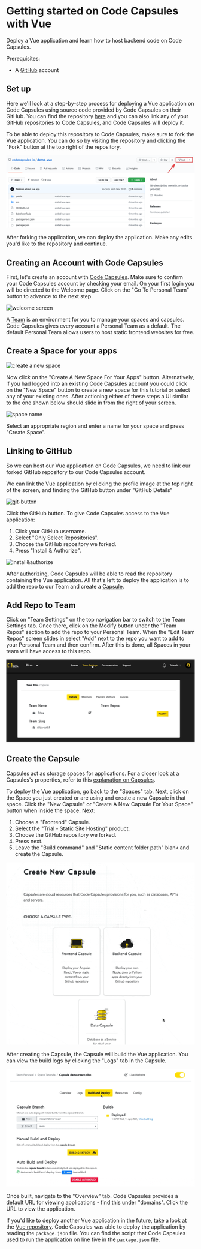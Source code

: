
# Getting started on Code Capsules with Vue

Deploy a Vue application and learn how to host backend code on Code Capsules. 

Prerequisites:

* A [GitHub](https://github.com) account

## Set up

Here we'll look at a step-by-step process for deploying a Vue application on Code Capsules using source code provided by Code Capsules on their GitHub. You can find the repository [here](https://github.com/codecapsules-io/demo-vue) and you can also link any of your GitHub repositories to Code Capsules, and Code Capsules will deploy it.

To be able to deploy this repository to Code Capsules, make sure to fork the Vue application. You can do so by visiting the repository and clicking the "Fork" button at the top right of the repository. 

![Demo Vue Repository](images/cc-demo-vue-github.png)

After forking the application, we can deploy the application. Make any edits you'd like to the repository and continue.

## Creating an Account with Code Capsules

First, let's create an account with [Code Capsules](https://codecapsules.io). Make sure to confirm your Code Capsules account by checking your email. On your first login you will be directed to the Welcome page. Click on the "Go To Personal Team" button to advance to the next step. 

![welcome screen](images/welcome-screen.jpg)

A [Team](https://codecapsules.io/docs/faq/what-is-a-team/) is an environment for you to manage your spaces and capsules. Code Capsules gives every account a Personal Team as a default. The default Personal Team allows users to host static frontend websites for free.

## Create a Space for your apps

![create a new space](images/spaces.png)

Now click on the "Create A New Space For Your Apps" button. Alternatively, if you had logged into an existing Code Capsules account you could click on the "New Space" button to create a new space for this tutorial or select any of your existing ones. After actioning either of these steps a UI similar to the one shown below should slide in from the right of your screen.  

![space name](images/space-name.png)

Select an appropriate region and enter a name for your space and press "Create Space".

## Linking to GitHub

So we can host our Vue application on Code Capsules, we need to link our forked GitHub repository to our Code Capsules account.

We can link the Vue application by clicking the profile image at the top right of the screen, and finding the GitHub button under "GitHub Details"

![git-button](images/git-button.png)

Click the GitHub button. To give Code Capsules access to the Vue application:

1. Click your GitHub username.
2. Select "Only Select Repositories".
3. Choose the GitHub repository we forked.
4. Press "Install & Authorize".

![install&authorize](images/github-integration.gif)

After authorizing, Code Capsules will be able to read the repository containing the Vue application. All that's left to deploy the application is to add the repo to our Team and create a [Capsule](https://codecapsules.io/docs/faq/what-is-a-capsule). 

## Add Repo to Team

Click on "Team Settings" on the top navigation bar to switch to the Team Settings tab. Once there, click on the Modify button under the "Team Repos" section to add the repo to your Personal Team. When the "Edit Team Repos" screen slides in select "Add" next to the repo you want to add to your Personal Team and then confirm. After this is done, all Spaces in your team will have access to this repo. 

![Edit Team Repos](images/team-repos.gif)

## Create the Capsule

Capsules act as storage spaces for applications. For a closer look at a Capsules's properties, refer to this [explanation on Capsules](https://codecapsules.io/docs/faq/what-is-a-capsule/).

To deploy the Vue application, go back to the "Spaces" tab. Next, click on the Space you just created or are using and create a new Capsule in that space. Click the "New Capsule" or "Create A New Capsule For Your Space" button when inside the space. Next:

1. Choose a "Frontend" Capsule.
2. Select the "Trial - Static Site Hosting" product.
3. Choose the GitHub repository we forked.
4. Press next.
5. Leave the "Build command" and "Static content folder path" blank and create the Capsule.

![Create Front-end Capsule](images/creating-frontend-capsule.gif)

After creating the Capsule, the Capsule will build the Vue application. You can view the build logs by clicking the "Logs" tab in the Capsule. 

![Build logs](images/frontend-capsule-build-logs.gif)

Once built, navigate to the "Overview" tab. Code Capsules provides a default URL for viewing applications - find this under "domains". Click the URL to view the application.

If you'd like to deploy another Vue application in the future, take a look at the [Vue repository](https://github.com/codecapsules-io/demo-vue). Code Capsules was able to deploy the application by reading the `package.json` file. You can find the script that Code Capsules used to run the application on line five in the `package.json` file.